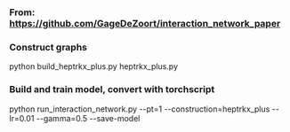 ### From: https://github.com/GageDeZoort/interaction_network_paper


### Construct graphs
python build_heptrkx_plus.py heptrkx_plus.py


### Build and train model, convert with torchscript
python run_interaction_network.py --pt=1 --construction=heptrkx_plus --lr=0.01 --gamma=0.5 --save-model

